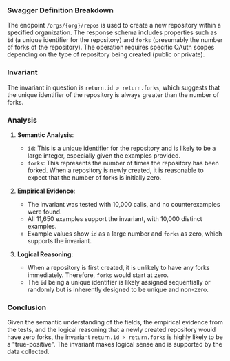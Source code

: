 ### Swagger Definition Breakdown
The endpoint `/orgs/{org}/repos` is used to create a new repository within a specified organization. The response schema includes properties such as `id` (a unique identifier for the repository) and `forks` (presumably the number of forks of the repository). The operation requires specific OAuth scopes depending on the type of repository being created (public or private).

### Invariant
The invariant in question is `return.id > return.forks`, which suggests that the unique identifier of the repository is always greater than the number of forks.

### Analysis
1. **Semantic Analysis**: 
   - `id`: This is a unique identifier for the repository and is likely to be a large integer, especially given the examples provided.
   - `forks`: This represents the number of times the repository has been forked. When a repository is newly created, it is reasonable to expect that the number of forks is initially zero.

2. **Empirical Evidence**:
   - The invariant was tested with 10,000 calls, and no counterexamples were found.
   - All 11,650 examples support the invariant, with 10,000 distinct examples.
   - Example values show `id` as a large number and `forks` as zero, which supports the invariant.

3. **Logical Reasoning**:
   - When a repository is first created, it is unlikely to have any forks immediately. Therefore, `forks` would start at zero.
   - The `id` being a unique identifier is likely assigned sequentially or randomly but is inherently designed to be unique and non-zero.

### Conclusion
Given the semantic understanding of the fields, the empirical evidence from the tests, and the logical reasoning that a newly created repository would have zero forks, the invariant `return.id > return.forks` is highly likely to be a "true-positive". The invariant makes logical sense and is supported by the data collected.
